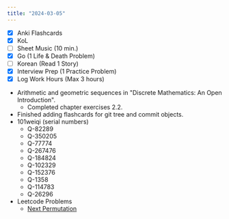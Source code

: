 ```yaml
---
title: "2024-03-05"
---
```


- [x] Anki Flashcards
- [x] KoL
- [ ] Sheet Music (10 min.)
- [x] Go (1 Life & Death Problem)
- [ ] Korean (Read 1 Story)
- [x] Interview Prep (1 Practice Problem)
- [x] Log Work Hours (Max 3 hours)

* Arithmetic and geometric sequences in "Discrete Mathematics: An Open Introduction".
	* Completed chapter exercises 2.2.
* Finished adding flashcards for git tree and commit objects.
* 101weiqi (serial numbers)
	* Q-82289
	* Q-350205
	* Q-77774
	* Q-267476
	* Q-184824
	* Q-102329
	* Q-152376
	* Q-1358
	* Q-114783
	* Q-26296
* Leetcode Problems
	* [Next Permutation](https://leetcode.com/problems/next-permutation/)
